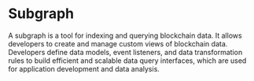 # Subgraph
A subgraph is a tool for indexing and querying blockchain data. It allows developers to create and manage custom views of blockchain data. Developers define data models, event listeners, and data transformation rules to build efficient and scalable data query interfaces, which are used for application development and data analysis.
